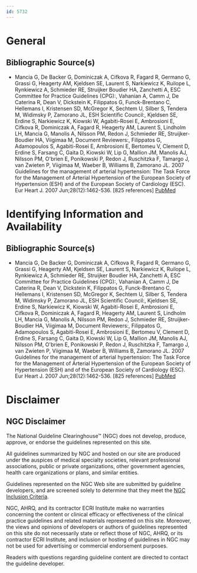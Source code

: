 ```yaml
---
id: 5732
---
```


# General

## Bibliographic Source(s)

- Mancia G, De Backer G, Dominiczak A, Cifkova R, Fagard R, Germano G, Grassi G, Heagerty AM, Kjeldsen SE, Laurent S, Narkiewicz K, Ruilope L, Rynkiewicz A, Schmieder RE, Struijker Boudier HA, Zanchetti A, ESC Committee for Practice Guidelines (CPG):, Vahanian A, Camm J, De Caterina R, Dean V, Dickstein K, Filippatos G, Funck-Brentano C, Hellemans I, Kristensen SD, McGregor K, Sechtem U, Silber S, Tendera M, Widimsky P, Zamorano JL, ESH Scientific Council:, Kjeldsen SE, Erdine S, Narkiewicz K, Kiowski W, Agabiti-Rosei E, Ambrosioni E, Cifkova R, Dominiczak A, Fagard R, Heagerty AM, Laurent S, Lindholm LH, Mancia G, Manolis A, Nilsson PM, Redon J, Schmieder RE, Struijker-Boudier HA, Viigimaa M, Document Reviewers:, Filippatos G, Adamopoulos S, Agabiti-Rosei E, Ambrosioni E, Bertomeu V, Clement D, Erdine S, Farsang C, Gaita D, Kiowski W, Lip G, Mallion JM, Manolis AJ, Nilsson PM, O'brien E, Ponikowski P, Redon J, Ruschitzka F, Tamargo J, van Zwieten P, Viigimaa M, Waeber B, Williams B, Zamorano JL. 2007 Guidelines for the management of arterial hypertension: The Task Force for the Management of Arterial Hypertension of the European Society of Hypertension (ESH) and of the European Society of Cardiology (ESC). Eur Heart J. 2007 Jun;28(12):1462-536. [825 references] [ PubMed ](http://www.ncbi.nlm.nih.gov/entrez/query.fcgi?cmd=Retrieve&db=pubmed&dopt=Abstract&list_uids=17562668)

# Identifying Information and Availability

## Bibliographic Source(s)

- Mancia G, De Backer G, Dominiczak A, Cifkova R, Fagard R, Germano G, Grassi G, Heagerty AM, Kjeldsen SE, Laurent S, Narkiewicz K, Ruilope L, Rynkiewicz A, Schmieder RE, Struijker Boudier HA, Zanchetti A, ESC Committee for Practice Guidelines (CPG):, Vahanian A, Camm J, De Caterina R, Dean V, Dickstein K, Filippatos G, Funck-Brentano C, Hellemans I, Kristensen SD, McGregor K, Sechtem U, Silber S, Tendera M, Widimsky P, Zamorano JL, ESH Scientific Council:, Kjeldsen SE, Erdine S, Narkiewicz K, Kiowski W, Agabiti-Rosei E, Ambrosioni E, Cifkova R, Dominiczak A, Fagard R, Heagerty AM, Laurent S, Lindholm LH, Mancia G, Manolis A, Nilsson PM, Redon J, Schmieder RE, Struijker-Boudier HA, Viigimaa M, Document Reviewers:, Filippatos G, Adamopoulos S, Agabiti-Rosei E, Ambrosioni E, Bertomeu V, Clement D, Erdine S, Farsang C, Gaita D, Kiowski W, Lip G, Mallion JM, Manolis AJ, Nilsson PM, O'brien E, Ponikowski P, Redon J, Ruschitzka F, Tamargo J, van Zwieten P, Viigimaa M, Waeber B, Williams B, Zamorano JL. 2007 Guidelines for the management of arterial hypertension: The Task Force for the Management of Arterial Hypertension of the European Society of Hypertension (ESH) and of the European Society of Cardiology (ESC). Eur Heart J. 2007 Jun;28(12):1462-536. [825 references] [ PubMed ](http://www.ncbi.nlm.nih.gov/entrez/query.fcgi?cmd=Retrieve&db=pubmed&dopt=Abstract&list_uids=17562668)

# Disclaimer

## NGC Disclaimer

The National Guideline Clearinghouse™ (NGC) does not develop, produce, approve, or endorse the guidelines represented on this site.

All guidelines summarized by NGC and hosted on our site are produced under the auspices of medical specialty societies, relevant professional associations, public or private organizations, other government agencies, health care organizations or plans, and similar entities.

Guidelines represented on the NGC Web site are submitted by guideline developers, and are screened solely to determine that they meet the [NGC Inclusion Criteria](/help-and-about/summaries/inclusion-criteria).

NGC, AHRQ, and its contractor ECRI Institute make no warranties concerning the content or clinical efficacy or effectiveness of the clinical practice guidelines and related materials represented on this site. Moreover, the views and opinions of developers or authors of guidelines represented on this site do not necessarily state or reflect those of NGC, AHRQ, or its contractor ECRI Institute, and inclusion or hosting of guidelines in NGC may not be used for advertising or commercial endorsement purposes.

Readers with questions regarding guideline content are directed to contact the guideline developer.

